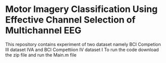 # Motor Imagery Classification Using Effective Channel Selection of Multichannel EEG
This repository contains experiment of two dataset namely BCI Competion III dataset IVA and BCI Compettiion IV dataset I
To run the code download the zip file and run the Main.m file
